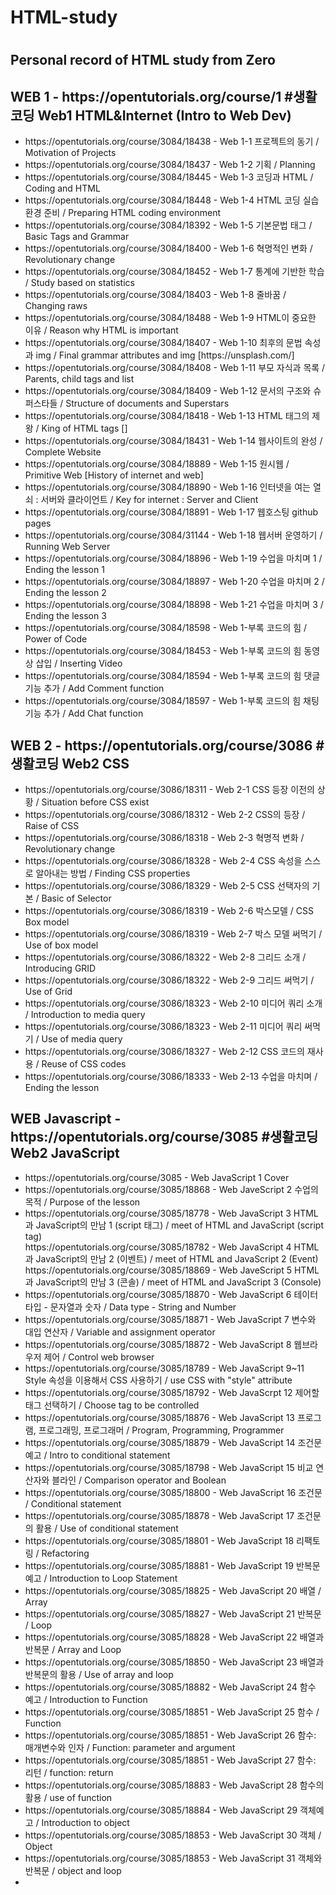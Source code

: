 # <h1>HTML-study<h1> 
<p>
  <h2>Personal record of HTML study from Zero</h2>
</p>

<p>
  <h2>WEB 1 - https://opentutorials.org/course/1 #생활코딩 Web1 HTML&Internet (Intro to Web Dev)</h2>
</p>
<p>
  <ul>
  <li>https://opentutorials.org/course/3084/18438 - Web 1-1 프로젝트의 동기 / Motivation of Projects </li>
  <li>https://opentutorials.org/course/3084/18437 - Web 1-2 기획 / Planning </li>
  <li>https://opentutorials.org/course/3084/18445 - Web 1-3 코딩과 HTML / Coding and HTML </li>
  <li>https://opentutorials.org/course/3084/18448 - Web 1-4 HTML 코딩 실습환경 준비 / Preparing HTML coding environment</li>
  <li>https://opentutorials.org/course/3084/18392 - Web 1-5 기본문법 태그 / Basic Tags and Grammar</li>
  <li>https://opentutorials.org/course/3084/18400 - Web 1-6 혁명적인 변화 / Revolutionary change </li>
  <li>https://opentutorials.org/course/3084/18452 - Web 1-7 통계에 기반한 학습 / Study based on statistics</li>
  <li>https://opentutorials.org/course/3084/18403 - Web 1-8 줄바꿈 / Changing raws</li>
  <li>https://opentutorials.org/course/3084/18488 - Web 1-9 HTML이 중요한 이유 / Reason why HTML is important</li>
  <li>https://opentutorials.org/course/3084/18407 - Web 1-10 최후의 문법 속성과 img / Final grammar attributes and img [https://unsplash.com/]</li>
  <li>https://opentutorials.org/course/3084/18408 - Web 1-11 부모 자식과 목록 / Parents, child tags and list</li>
  <li>https://opentutorials.org/course/3084/18409 - Web 1-12 문서의 구조와 슈퍼스타들 / Structure of documents and Superstars</li>
  <li>https://opentutorials.org/course/3084/18418 - Web 1-13 HTML 태그의 제왕 / King of HTML tags [<a></a>]</li>
  <li>https://opentutorials.org/course/3084/18431 - Web 1-14 웹사이트의 완성 / Complete Website</li>
  <li>https://opentutorials.org/course/3084/18889 - Web 1-15 원시웹 / Primitive Web [History of internet and web]</li>
  <li>https://opentutorials.org/course/3084/18890 - Web 1-16 인터넷을 여는 열쇠 : 서버와 클라이언트 / Key for internet : Server and Client </li>
  <li>https://opentutorials.org/course/3084/18891 - Web 1-17 웹호스팅 github pages </li>
  <li>https://opentutorials.org/course/3084/31144 - Web 1-18 웹서버 운영하기 / Running Web Server </li>
  <li>https://opentutorials.org/course/3084/18896 - Web 1-19 수업을 마치며 1 / Ending the lesson 1 </li>
  <li>https://opentutorials.org/course/3084/18897 - Web 1-20 수업을 마치며 2 / Ending the lesson 2 </li>
  <li>https://opentutorials.org/course/3084/18898 - Web 1-21 수업을 마치며 3 / Ending the lesson 3 </li>
  <li>https://opentutorials.org/course/3084/18598 - Web 1-부록 코드의 힘 / Power of Code </li>
  <li>https://opentutorials.org/course/3084/18453 - Web 1-부록 코드의 힘 동영상 삽입 / Inserting Video </li>
  <li>https://opentutorials.org/course/3084/18594 - Web 1-부록 코드의 힘 댓글 기능 추가 / Add Comment function </li>
  <li>https://opentutorials.org/course/3084/18597 - Web 1-부록 코드의 힘 채팅 기능 추가 / Add Chat function </li>
  </ul>
</p>
<p>
  <h2>WEB 2 - https://opentutorials.org/course/3086 #생활코딩 Web2 CSS</h2> 
</p>
<p>
  <ul>
  <li>https://opentutorials.org/course/3086/18311 - Web 2-1 CSS 등장 이전의 상황 / Situation before CSS exist </li>
  <li>https://opentutorials.org/course/3086/18312 - Web 2-2 CSS의 등장 / Raise of CSS </li>
  <li>https://opentutorials.org/course/3086/18318 - Web 2-3 혁명적 변화 / Revolutionary change</li>
  <li>https://opentutorials.org/course/3086/18328 - Web 2-4 CSS 속성을 스스로 알아내는 방법 / Finding CSS properties </li>
  <li>https://opentutorials.org/course/3086/18329 - Web 2-5 CSS 선택자의 기본 / Basic of Selector </li>
  <li>https://opentutorials.org/course/3086/18319 - Web 2-6 박스모델 / CSS Box model </li>
  <li>https://opentutorials.org/course/3086/18319 - Web 2-7 박스 모델 써먹기 / Use of box model </li>
  <li>https://opentutorials.org/course/3086/18322 - Web 2-8 그리드 소개 / Introducing GRID </li>
  <li>https://opentutorials.org/course/3086/18322 - Web 2-9 그리드 써먹기 / Use of Grid </li>
  <li>https://opentutorials.org/course/3086/18323 - Web 2-10 미디어 쿼리 소개 / Introduction to media query </li>
  <li>https://opentutorials.org/course/3086/18323 - Web 2-11 미디어 쿼리 써먹기 / Use of media query </li>
  <li>https://opentutorials.org/course/3086/18327 - Web 2-12 CSS 코드의 재사용 / Reuse of CSS codes </li>
  <li>https://opentutorials.org/course/3086/18333 - Web 2-13 수업을 마치며 / Ending the lesson </li>
  </ul>
</p>
<p>
  <h2> WEB Javascript - https://opentutorials.org/course/3085 #생활코딩 Web2 JavaScript</h2>
</p>
<p>
  <ul>
   <li>https://opentutorials.org/course/3085 - Web JavaScript 1 Cover </li>
   <li>https://opentutorials.org/course/3085/18868 - Web JaveScript 2 수업의 목적 / Purpose of the lesson </li>
   <li>https://opentutorials.org/course/3085/18778 - Web JavaScript 3 HTML과 JavaScript의 만남 1 (script 태그) / meet of HTML and JavaScript (script tag) </li>
  https://opentutorials.org/course/3085/18782 - Web JavaScript 4 HTML과 JavaScript의 만남 2 (이벤트) / meet of HTML and JavaScript 2 (Event) </li>
  https://opentutorials.org/course/3085/18869 - Web JaveScript 5 HTML과 JavaScript의 만남 3 (콘솔) / meet of HTML and JavaScript 3 (Console) </li>
   <li>https://opentutorials.org/course/3085/18870 - Web JavaScript 6 테이터타입 - 문자열과 숫자 / Data type - String and Number </li>
   <li>https://opentutorials.org/course/3085/18871 - Web JavaScript 7 변수와 대입 연산자 / Variable and assignment operator </li>
   <li>https://opentutorials.org/course/3085/18872 - Web JavaScript 8 웹브라우저 제어 / Control web browser </li>
   <li>https://opentutorials.org/course/3085/18789 - Web JavaScript 9~11 Style 속성을 이용해서 CSS 사용하기 / use CSS with "style" attribute </li>
   <li>https://opentutorials.org/course/3085/18792 - Web JavaScrpt 12 제어할 태그 선택하기 / Choose tag to be controlled </li>
   <li>https://opentutorials.org/course/3085/18876 - Web JavaScript 13 프로그램, 프로그래밍, 프로그래머 / Program, Programming, Programmer </li>
   <li>https://opentutorials.org/course/3085/18879 - Web JavaScript 14 조건문 예고 / Intro to conditional statement </li>
   <li>https://opentutorials.org/course/3085/18798 - Web JavaScript 15 비교 연산자와 블라인 / Comparison operator and Boolean </li>
   <li>https://opentutorials.org/course/3085/18800 - Web JavaScript 16 조건문 / Conditional statement </li>
   <li>https://opentutorials.org/course/3085/18878 - Web JavaScript 17 조건문의 활용 / Use of conditional statement </li>
   <li>https://opentutorials.org/course/3085/18801 - Web JavaScript 18 리팩토링 / Refactoring </li>
   <li>https://opentutorials.org/course/3085/18881 - Web JavaScript 19 반복문 예고 / Introduction to Loop Statement </li>
   <li>https://opentutorials.org/course/3085/18825 - Web JavaScript 20 배열 / Array </li>
   <li>https://opentutorials.org/course/3085/18827 - Web JavaScript 21 반복문 / Loop </li>
   <li>https://opentutorials.org/course/3085/18828 - Web JavaScript 22 배열과 반복문 / Array and Loop </li>
   <li>https://opentutorials.org/course/3085/18850 - Web JavaScript 23 배열과 반복문의 활용 / Use of array and loop </li>
   <li>https://opentutorials.org/course/3085/18882 - Web JavaScript 24 함수 예고 / Introduction to Function </li>
   <li>https://opentutorials.org/course/3085/18851 - Web JavaScript 25 함수 / Function </li>
   <li>https://opentutorials.org/course/3085/18851 - Web JavaScript 26 함수: 매개변수와 인자 / Function: parameter and argument</li>
   <li>https://opentutorials.org/course/3085/18851 - Web JavaScript 27 함수: 리턴 / function: return</li> 
   <li>https://opentutorials.org/course/3085/18883 - Web JavaScript 28 함수의 활용 / use of function</li>
   <li>https://opentutorials.org/course/3085/18884 - Web JavaScript 29 객체예고 / Introduction to object</li> 
   <li>https://opentutorials.org/course/3085/18853 - Web JavaScript 30 객체 / Object</li> 
   <li>https://opentutorials.org/course/3085/18853 - Web JavaScript 31 객체와 반복문 / object and loop</li> 
   <li></li> 
   </ul>
  
</p>
